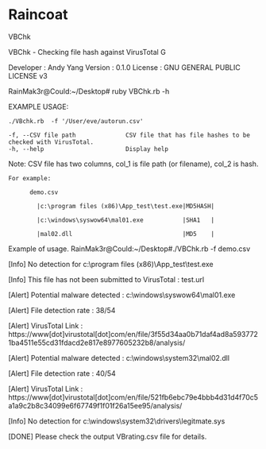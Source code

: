 # Raincoat

VBChk

VBChk - Checking file hash against VirusTotal G

Developer : Andy Yang Version : 0.1.0 License : GNU GENERAL PUBLIC LICENSE v3

RainMak3r@Could:~/Desktop# ruby VBChk.rb -h
               

EXAMPLE USAGE:

    ./VBchk.rb  -f '/User/eve/autorun.csv'

    -f, --CSV file path              CSV file that has file hashes to be checked with VirusTotal. 
    -h, --help                       Display help

Note: CSV file has two columns, col_1 is file path (or filename), col_2 is hash.

    For example: 

          demo.csv 
          
            |c:\program files (x86)\App_test\test.exe|MD5HASH|
            
            |c:\windows\syswow64\mal01.exe           |SHA1   |
            
            |mal02.dll                               |MD5    |
            
    

Example of usage.
RainMak3r@Could:~/Desktop#./VBChk.rb -f demo.csv 

[Info]    No detection for c:\program files (x86)\App_test\test.exe

[Info]    This file has not been submitted to VirusTotal : test.url

[Alert]   Potential malware detected : c:\windows\syswow64\mal01.exe

[Alert]   File detection rate : 38/54

[Alert]   VirusTotal Link : https://www[dot]virustotal[dot]com/en/file/3f55d34aa0b71daf4ad8a5937721ba4511e55cd31fdacd2e817e8977605232b8/analysis/

[Alert]   Potential malware detected : c:\windows\system32\mal02.dll

[Alert]   File detection rate : 40/54

[Alert]   VirusTotal Link : https://www[dot]virustotal[dot]com/en/file/521fb6ebc79e4bbb4d31d4f70c5a1a9c2b8c34099e6f67749f1f01f26a15ee95/analysis/

[Info] No detection for c:\windows\system32\drivers\legitmate.sys

[DONE]  Please check the output VBrating.csv file for details.

